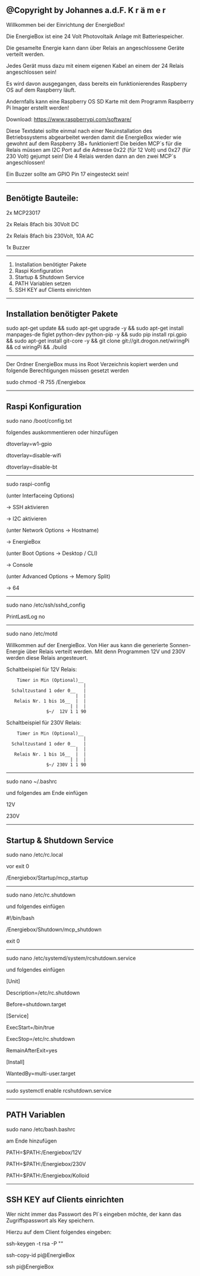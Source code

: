@Copyright by Johannes a.d.F. K r ä m e r
---

Willkommen bei der Einrichtung der EnergieBox!

Die EnergieBox ist eine 24 Volt Photovoltaik Anlage mit Batteriespeicher.

Die gesamelte Energie kann dann über Relais an angeschlossene Geräte verteilt werden.

Jedes Gerät muss dazu mit einem eigenen Kabel an einem der 24 Relais angeschlossen sein!


Es wird davon ausgegangen, dass bereits ein funktionierendes Raspberry OS auf dem Raspberry läuft. 

Andernfalls kann eine Raspberry OS SD Karte mit dem Programm Raspberry Pi Imager erstellt werden!

Download: https://www.raspberrypi.com/software/

Diese Textdatei sollte einmal nach einer Neuinstallation des Betriebssystems abgearbeitet werden damit die EnergieBox wieder wie gewohnt auf dem Raspberry 3B+ funktioniert!
Die beiden MCP´s für die Relais müssen am I2C Port auf die Adresse 0x22 (für 12 Volt) und 0x27 (für 230 Volt) gejumpt sein! Die 4 Relais werden dann an den zwei MCP´s angeschlossen!

Ein Buzzer sollte am GPIO Pin 17 eingesteckt sein!

------------------------
Benötigte Bauteile:
------------------------


2x MCP23017

2x Relais 8fach bis 30Volt DC

2x Relais 8fach bis 230Volt, 10A AC

1x Buzzer

---

1) Installation benötigter Pakete
2) Raspi Konfiguration
3) Startup & Shutdown Service
4) PATH Variablen setzen
5) SSH KEY auf Clients einrichten 



-------------------------------------
Installation benötigter Pakete
-------------------------------------

sudo apt-get update && sudo apt-get upgrade -y && sudo apt-get install manpages-de figlet python-dev python-pip -y && sudo pip install rpi.gpio && sudo apt-get install git-core -y && git clone git://git.drogon.net/wiringPi && cd wiringPi && ./build

---

Der Ordner EnergieBox muss ins Root Verzeichnis kopiert werden und folgende Berechtigungen müssen gesetzt werden
 
sudo chmod -R 755 /Energiebox

-------------------------------------
Raspi Konfiguration
-------------------------------------

sudo nano /boot/config.txt

folgendes auskommentieren oder hinzufügen

dtoverlay=w1-gpio

dtoverlay=disable-wifi

dtoverlay=disable-bt

---

sudo raspi-config

(unter Interfaceing Options)

-> SSH aktivieren

-> I2C aktivieren

(unter Network Options -> Hostname)

-> EnergieBox

(unter Boot Options -> Desktop / CLI)

-> Console

(unter Advanced Options -> Memory Split)

-> 64

---

sudo nano /etc/ssh/sshd_config

PrintLastLog no

---

sudo nano /etc/motd


Willkommen auf der EnergieBox. 
Von Hier aus kann die generierte Sonnen- Energie über Relais verteilt werden.
Mit denn Programmen 12V und 230V werden diese Relais angesteuert.

Schaltbeispiel für 12V Relais:

        Timer in Min (Optional)__ 
                                 |
      Schaltzustand 1 oder 0__   |
                              |  |
       Relais Nr. 1 bis 16__  |  |
                            | |  |
                   $~/  12V 1 1 90



Schaltbeispiel für 230V Relais:

        Timer in Min (Optional)__
                                 |
      Schaltzustand 1 oder 0__   |
                              |  |
       Relais Nr. 1 bis 16__  |  |
                            | |  |
                   $~/ 230V 1 1 90

                
---                        

sudo nano ~/.bashrc

und folgendes am Ende einfügen

12V

230V

-------------------------------------
Startup & Shutdown Service
-------------------------------------  
                   
sudo nano /etc/rc.local

vor exit 0

/Energiebox/Startup/mcp_startup

---
                   
sudo nano /etc/rc.shutdown

und folgendes einfügen

#!/bin/bash

/Energiebox/Shutdown/mcp_shutdown

exit 0

---

sudo nano /etc/systemd/system/rcshutdown.service

und folgendes einfügen

[Unit]

Description=/etc/rc.shutdown

Before=shutdown.target

[Service]

ExecStart=/bin/true

ExecStop=/etc/rc.shutdown

RemainAfterExit=yes

[Install]

WantedBy=multi-user.target

---

sudo systemctl enable rcshutdown.service
                  
-------------------------------------
PATH Variablen
-------------------------------------  

sudo nano /etc/bash.bashrc

am Ende hinzufügen

PATH=$PATH:/Energiebox/12V

PATH=$PATH:/Energiebox/230V

PATH=$PATH:/Energiebox/Kolloid


-------------------------------------
SSH KEY auf Clients einrichten
-------------------------------------  
                   
Wer nicht immer das Passwort des PI´s eingeben möchte, der kann das Zugriffspasswort als Key speichern.

Hierzu auf dem Client folgendes eingeben:

ssh-keygen -t rsa -P ""

ssh-copy-id pi@EnergieBox

ssh pi@EnergieBox


